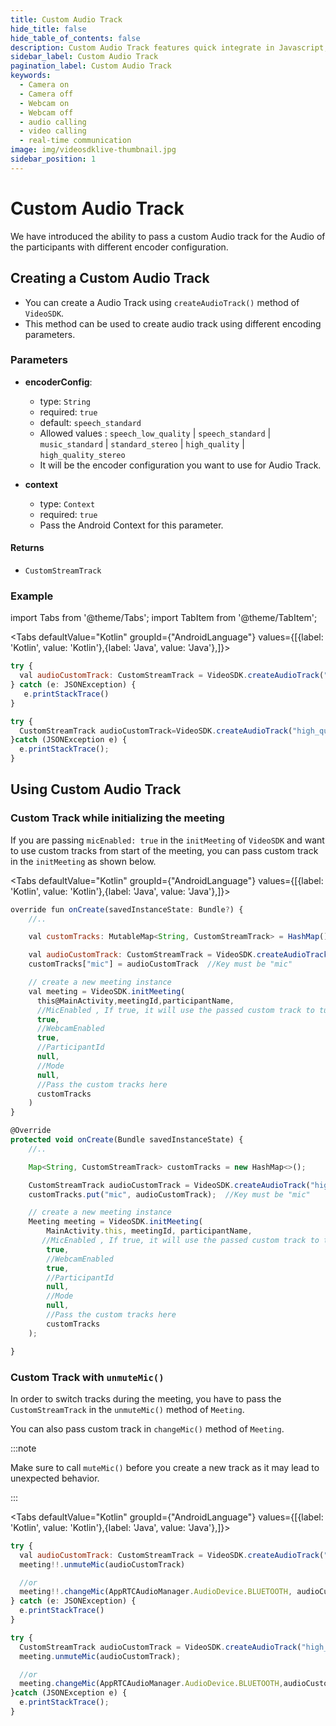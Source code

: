```yaml
---
title: Custom Audio Track
hide_title: false
hide_table_of_contents: false
description: Custom Audio Track features quick integrate in Javascript, React JS, Android, IOS, React Native, Flutter with Video SDK to add live video & audio conferencing to your applications.
sidebar_label: Custom Audio Track
pagination_label: Custom Audio Track
keywords:
  - Camera on
  - Camera off
  - Webcam on
  - Webcam off
  - audio calling
  - video calling
  - real-time communication
image: img/videosdklive-thumbnail.jpg
sidebar_position: 1
---
```


# Custom Audio Track

We have introduced the ability to pass a custom Audio track for the Audio of the participants with different encoder configuration.

## Creating a Custom Audio Track

- You can create a Audio Track using `createAudioTrack()` method of `VideoSDK`.
- This method can be used to create audio track using different encoding parameters.

### Parameters

- **encoderConfig**:

  - type: `String`
  - required: `true`
  - default: `speech_standard`
  - Allowed values : `speech_low_quality` | `speech_standard` | `music_standard` | `standard_stereo` | `high_quality` | `high_quality_stereo`
  - It will be the encoder configuration you want to use for Audio Track.

- **context**

  - type: `Context`
  - required: `true`
  - Pass the Android Context for this parameter.

#### Returns

- `CustomStreamTrack`

### Example

import Tabs from '@theme/Tabs';
import TabItem from '@theme/TabItem';

<Tabs
defaultValue="Kotlin"
groupId={"AndroidLanguage"}
values={[{label: 'Kotlin', value: 'Kotlin'},{label: 'Java', value: 'Java'},]}>

<TabItem value="Kotlin">

```js
try {
  val audioCustomTrack: CustomStreamTrack = VideoSDK.createAudioTrack("high_quality",this)
} catch (e: JSONException) {
   e.printStackTrace()
}
```

</TabItem>

<TabItem value="Java">

```js
try {
  CustomStreamTrack audioCustomTrack=VideoSDK.createAudioTrack("high_quality", this);
}catch (JSONException e) {
  e.printStackTrace();
}
```

</TabItem>

</Tabs>

## Using Custom Audio Track

### Custom Track while initializing the meeting

If you are passing `micEnabled: true` in the `initMeeting` of `VideoSDK` and want to use custom tracks from start of the meeting, you can pass custom track in the `initMeeting` as shown below.

<Tabs
defaultValue="Kotlin"
groupId={"AndroidLanguage"}
values={[{label: 'Kotlin', value: 'Kotlin'},{label: 'Java', value: 'Java'},]}>

<TabItem value="Kotlin">

```js
override fun onCreate(savedInstanceState: Bundle?) {
    //..

    val customTracks: MutableMap<String, CustomStreamTrack> = HashMap()

    val audioCustomTrack: CustomStreamTrack = VideoSDK.createAudioTrack("high_quality", this)
    customTracks["mic"] = audioCustomTrack  //Key must be "mic"

    // create a new meeting instance
    val meeting = VideoSDK.initMeeting(
      this@MainActivity,meetingId,participantName,
      //MicEnabled , If true, it will use the passed custom track to turn mic on
      true,
      //WebcamEnabled
      true,
      //ParticipantId
      null,
      //Mode
      null,
      //Pass the custom tracks here
      customTracks
    )
}
```

</TabItem>

<TabItem value="Java">

```js
@Override
protected void onCreate(Bundle savedInstanceState) {
    //..

    Map<String, CustomStreamTrack> customTracks = new HashMap<>();

    CustomStreamTrack audioCustomTrack = VideoSDK.createAudioTrack("high_quality", this);
    customTracks.put("mic", audioCustomTrack);  //Key must be "mic"

    // create a new meeting instance
    Meeting meeting = VideoSDK.initMeeting(
        MainActivity.this, meetingId, participantName,
       //MicEnabled , If true, it will use the passed custom track to turn mic on
        true,
        //WebcamEnabled
        true,
        //ParticipantId
        null,
        //Mode
        null,
        //Pass the custom tracks here
        customTracks
    );

}
```

</TabItem>

</Tabs>

### Custom Track with `unmuteMic()`

In order to switch tracks during the meeting, you have to pass the `CustomStreamTrack` in the `unmuteMic()` method of `Meeting`.

You can also pass custom track in `changeMic()` method of `Meeting`.

:::note

Make sure to call `muteMic()` before you create a new track as it may lead to unexpected behavior.

:::

<Tabs
defaultValue="Kotlin"
groupId={"AndroidLanguage"}
values={[{label: 'Kotlin', value: 'Kotlin'},{label: 'Java', value: 'Java'},]}>

<TabItem value="Kotlin">

```js
try {
  val audioCustomTrack: CustomStreamTrack = VideoSDK.createAudioTrack("high_quality", this)
  meeting!!.unmuteMic(audioCustomTrack)

  //or
  meeting!!.changeMic(AppRTCAudioManager.AudioDevice.BLUETOOTH, audioCustomTrack)
} catch (e: JSONException) {
  e.printStackTrace()
}

```

</TabItem>

<TabItem value="Java">

```js
try {
  CustomStreamTrack audioCustomTrack = VideoSDK.createAudioTrack("high_quality", this);
  meeting.unmuteMic(audioCustomTrack);

  //or
  meeting.changeMic(AppRTCAudioManager.AudioDevice.BLUETOOTH,audioCustomTrack);
}catch (JSONException e) {
  e.printStackTrace();
}

```

</TabItem>

</Tabs>

